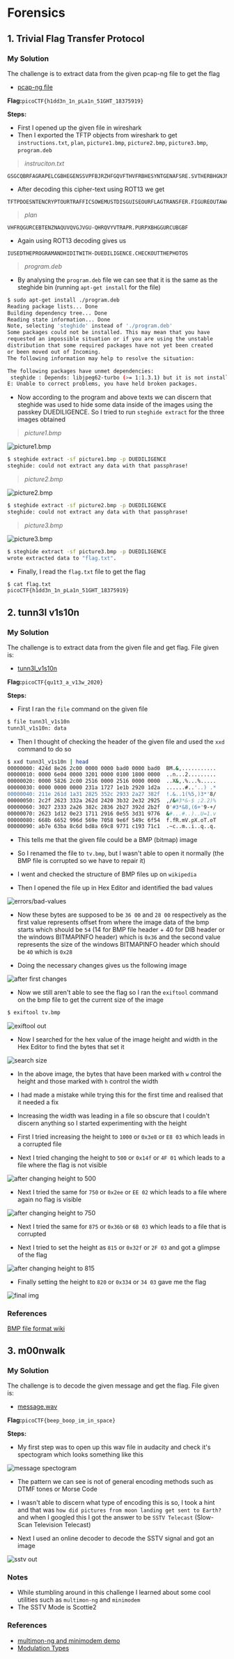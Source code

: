 # Forensics

## 1. Trivial Flag Transfer Protocol

### My Solution

The challenge is to extract data from the given pcap-ng file to get the flag

- [pcap-ng file](./tftp/tftp.pcapng)

**Flag:**`picoCTF{h1dd3n_1n_pLa1n_51GHT_18375919}`

**Steps:**

- First I opened up the given file in wireshark
- Then I exported the TFTP objects from wireshark to get `instructions.txt`, `plan`, `picture1.bmp`, `picture2.bmp`, `picture3.bmp`, `program.deb`

> _instruciton.txt_
```text
GSGCQBRFAGRAPELCGBHEGENSSVPFBJRZHFGQVFTHVFRBHESYNTGENAFSRE.SVTHERBHGNJNLGBUVQRGURSYNTNAQVJVYYPURPXONPXSBEGURCYNA
```

- After decoding this cipher-text using ROT13 we get

```text
TFTPDOESNTENCRYPTOURTRAFFICSOWEMUSTDISGUISEOURFLAGTRANSFER.FIGUREOUTAWAYTOHIDETHEFLAGANDIWILLCHECKBACKFORTHEPLAN
```

> _plan_
```text
VHFRQGURCEBTENZNAQUVQVGJVGU-QHRQVYVTRAPR.PURPXBHGGURCUBGBF
```

- Again using ROT13 decoding gives us

```text
IUSEDTHEPROGRAMANDHIDITWITH-DUEDILIGENCE.CHECKOUTTHEPHOTOS
```

> _program.deb_

- By analysing the `program.deb` file we can see that it is the same as the steghide bin (running `apt-get install` for the file)

```bash
$ sudo apt-get install ./program.deb
Reading package lists... Done
Building dependency tree... Done
Reading state information... Done
Note, selecting 'steghide' instead of './program.deb'
Some packages could not be installed. This may mean that you have
requested an impossible situation or if you are using the unstable
distribution that some required packages have not yet been created
or been moved out of Incoming.
The following information may help to resolve the situation:

The following packages have unmet dependencies:
 steghide : Depends: libjpeg62-turbo (>= 1:1.3.1) but it is not installable
E: Unable to correct problems, you have held broken packages.
```

- Now according to the program and above texts we can discern that steghide was used to hide some data inside of the images using the passkey DUEDILIGENCE. So I tried to run `steghide extract` for the three images obtained

> _picture1.bmp_

![picture1.bmp](./tftp/picture1.bmp)

```bash
$ steghide extract -sf picture1.bmp -p DUEDILIGENCE
steghide: could not extract any data with that passphrase!
```

> _picture2.bmp_

![picture2.bmp](./tftp/picture2.bmp)

```bash
$ steghide extract -sf picture2.bmp -p DUEDILIGENCE
steghide: could not extract any data with that passphrase!
```

> _picture3.bmp_

![picture3.bmp](./tftp/picture3.bmp)

```bash
$ steghide extract -sf picture3.bmp -p DUEDILIGENCE
wrote extracted data to "flag.txt".
```

- Finally, I read the `flag.txt` file to get the flag

```bash
$ cat flag.txt
picoCTF{h1dd3n_1n_pLa1n_51GHT_18375919}
```

## 2. tunn3l v1s10n

### My Solution

The challenge is to extract data from the given file and get flag. File given is:

- [tunn3l_v1s10n](./tunn3lv1s10n/tunn3l_v1s10n)

**Flag:**`picoCTF{qu1t3_a_v13w_2020}`

**Steps:**

- First I ran the `file` command on the given file 

```bash
$ file tunn3l_v1s10n
tunn3l_v1s10n: data
```

- Then I thought of checking the header of the given file and used the `xxd` command to do so

```bash
$ xxd tunn3l_v1s10n | head
00000000: 424d 8e26 2c00 0000 0000 bad0 0000 bad0  BM.&,...........
00000010: 0000 6e04 0000 3201 0000 0100 1800 0000  ..n...2.........
00000020: 0000 5826 2c00 2516 0000 2516 0000 0000  ..X&,.%...%.....
00000030: 0000 0000 0000 231a 1727 1e1b 2920 1d2a  ......#..'..) .*
00000040: 211e 261d 1a31 2825 352c 2933 2a27 382f  !.&..1(%5,)3*'8/
00000050: 2c2f 2623 332a 262d 2420 3b32 2e32 2925  ,/&#3*&-$ ;2.2)%
00000060: 3027 2333 2a26 382c 2836 2b27 392d 2b2f  0'#3*&8,(6+'9-+/
00000070: 2623 1d12 0e23 1711 2916 0e55 3d31 9776  &#...#..)..U=1.v
00000080: 668b 6652 996d 569e 7058 9e6f 549c 6f54  f.fR.mV.pX.oT.oT
00000090: ab7e 63ba 8c6d bd8a 69c8 9771 c193 71c1  .~c..m..i..q..q.
```

- This tells me that the given file could be a BMP (bitmap) image

- So I renamed the file to `tv.bmp`, but I wasn't able to open it normally (the BMP file is corrupted so we have to repair it)

- I went and checked the structure of BMP files up on `wikipedia`

- Then I opened the file up in Hex Editor and identified the bad values

![errors/bad-values](./tunn3lv1s10n/errors.png "bad-values")

- Now these bytes are supposed to be `36 00` and `28 00` respectively as the first value represents offset from where the image data of the bmp starts which should be `54` (14 for BMP file header + 40 for DIB header or the windows BITMAPINFO header) which is `0x36` and the second value represents the size of the windows BITMAPINFO header which should be `40` which is `0x28`

- Doing the necessary changes gives us the following image

![after first changes](./tunn3lv1s10n/tv-1.bmp "after first changes")

- Now we still aren't able to see the flag so I ran the `exiftool` command on the bmp file to get the current size of the image

```bash
$ exiftool tv.bmp
```
![exiftool out](./tunn3lv1s10n/exiftool.png "exiftool out")

- Now I searched for the hex value of the image height and width in the Hex Editor to find the bytes that set it

![search size](./tunn3lv1s10n/search.png "bytes contolling size")

- In the above image, the bytes that have been marked with `w` control the height and those marked with `h` control the width

- I had made a mistake while trying this for the first time and realised that it needed a fix

- Increasing the width was leading in a file so obscure that I couldn't discern anything so I started experimenting with the height

- First I tried increasing the height to `1000` or `0x3e8` or `E8 03` which leads in a corrupted file

- Next I tried changing the height to `500` or `0x14f` or `4F 01` which leads to a file where the flag is not visible

![after changing height to 500](./tunn3lv1s10n/tv-2.bmp "after changing height to 500")

- Next I tried the same for `750` or `0x2ee` or `EE 02` which leads to a file where again no flag is visible

![after changing height to 750](./tunn3lv1s10n/tv-3.bmp "after changing height to 750")

- Next I tried the same for `875` or `0x36b` or `6B 03` which leads to a file that is corrupted

- Next I tried to set the height as `815` or `0x32f` or `2F 03` and got a glimpse of the flag

![after changing height to 815](./tunn3lv1s10n/tv-4.bmp "after changing height to 815")

- Finally setting the height to `820` or `0x334` or `34 03` gave me the flag

![final img](./tunn3lv1s10n/tv.bmp "final img")

### References
[BMP file format wiki](https://en.wikipedia.org/wiki/BMP_file_format)

## 3. m00nwalk

### My Solution

The challenge is to decode the given message and get the flag. File given is:

- [message.wav](./m00nwalk/message.wav)

**Flag:**`picoCTF{beep_boop_im_in_space}`

**Steps:**

- My first step was to open up this wav file in audacity and check it's spectogram which looks something like this 

![message spectogram](./m00nwalk/spectogram.png "message spectogram")

- The pattern we can see is not of general encoding methods such as DTMF tones or Morse Code

- I wasn't able to discern what type of encoding this is so, I took a hint and that was `how did pictures from moon landing get sent to Earth?` and when I googled this I got the answer to be `SSTV Telecast` (Slow-Scan Television Telecast)

- Next I used an online decoder to decode the SSTV signal and got an image

![sstv out](./m00nwalk/sstv.png "sstv out")

### Notes

- While stumbling around in this challenge I learned about some cool utilities such as `multimon-ng` and `minimodem`
- The SSTV Mode is Scottie2

### References

- [multimon-ng and minimodem demo](https://www.youtube.com/watch?v=tKNNnbgoGdI)
- [Modulation Types](https://www.youtube.com/watch?v=c3eMoHuPRy0)
